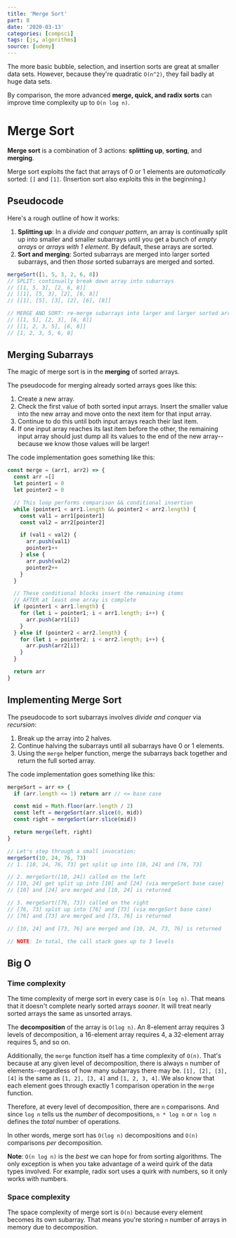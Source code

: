 ```yaml
---
title: 'Merge Sort'
part: 8
date: '2020-03-13'
categories: [compsci]
tags: [js, algorithms]
source: [udemy]
---
```


The more basic bubble, selection, and insertion sorts are great at smaller data sets. However, because they're quadratic `O(n^2)`, they fail badly at huge data sets.

By comparison, the more advanced **merge, quick, and radix sorts** can improve time complexity up to `O(n log n)`.

# Merge Sort

**Merge sort** is a combination of 3 actions: **splitting up**, **sorting**, and **merging**.

Merge sort exploits the fact that arrays of 0 or 1 elements are *automatically* sorted: `[]` and `[1]`. (Insertion sort also exploits this in the beginning.)

## Pseudocode

Here's a rough outline of how it works:

1. **Splitting up**: In a *divide and conquer pattern*, an array is continually split up into smaller and smaller subarrays until you get a bunch of *empty arrays* or *arrays with 1 element*. By default, these arrays are sorted.
2. **Sort and merging**: Sorted subarrays are merged into larger sorted subarrays, and then *those* sorted subarrays are merged and sorted.

```js
mergeSort([1, 5, 3, 2, 6, 8])
// SPLIT: continually break down array into subarrays
// [[1, 5, 3], [2, 6, 8]]
// [[1], [5, 3], [2], [6, 8]]
// [[1], [5], [3], [2], [6], [8]]

// MERGE AND SORT: re-merge subarrays into larger and larger sorted arrays
// [[1, 5], [2, 3], [6, 8]]
// [[1, 2, 3, 5], [6, 8]]
// [1, 2, 3, 5, 6, 8]
```

## Merging Subarrays

The magic of merge sort is in the **merging** of sorted arrays.

The pseudocode for merging already sorted arrays goes like this:

1. Create a new array.
2. Check the first value of both sorted input arrays. Insert the smaller value into the new array and move onto the next item for that input array.
3. Continue to do this until both input arrays reach their last item.
4. If one input array reaches its last item before the other, the remaining input array should just dump all its values to the end of the new array--because we know those values will be larger!

The code implementation goes something like this:

```js
const merge = (arr1, arr2) => {
  const arr =[]
  let pointer1 = 0
  let pointer2 = 0

  // This loop performs comparison && conditional insertion
  while (pointer1 < arr1.length && pointer2 < arr2.length) {
    const val1 = arr1[pointer1]
    const val2 = arr2[pointer2]

    if (val1 < val2) {
      arr.push(val1)
      pointer1++
    } else {
      arr.push(val2)
      pointer2++
    }
  }

  // These conditional blocks insert the remaining items
  // AFTER at least one array is complete
  if (pointer1 < arr1.length) {
    for (let i = pointer1; i < arr1.length; i++) {
      arr.push(arr1[i])
    }
  } else if (pointer2 < arr2.length) {
    for (let i = pointer2; i < arr2.length; i++) {
      arr.push(arr2[i])
    }
  }

  return arr
}
```

## Implementing Merge Sort

The pseudocode to sort subarrays involves *divide and conquer* via *recursion*:

1. Break up the array into 2 halves.
2. Continue halving the subarrays until all subarrays have 0 or 1 elements.
3. Using the `merge` helper function, merge the subarrays back together and return the full sorted array.

The code implementation goes something like this:

```js
mergeSort = arr => {
  if (arr.length <= 1) return arr // <= base case

  const mid = Math.floor(arr.length / 2)
  const left = mergeSort(arr.slice(0, mid))
  const right = mergeSort(arr.slice(mid))

  return merge(left, right)
}

// Let's step through a small invocation:
mergeSort(10, 24, 76, 73)
// 1. [10, 24, 76, 73] get split up into [10, 24] and [76, 73]

// 2. mergeSort([10, 24]) called on the left
// [10, 24] get split up into [10] and [24] (via mergeSort base case)
// [10] and [24] are merged and [10, 24] is returned

// 3. mergeSort([76, 73]) called on the right
// [76, 73] split up into [76] and [73] (via mergeSort base case)
// [76] and [73] are merged and [73, 76] is returned

// [10, 24] and [73, 76] are merged and [10, 24, 73, 76] is returned

// NOTE: In total, the call stack goes up to 3 levels
```

## Big O

### Time complexity

The time complexity of merge sort in every case is `O(n log n)`. That means that it doesn't complete nearly sorted arrays *sooner*. It will treat nearly sorted arrays the same as unsorted arrays.

The **decomposition** of the array is `O(log n)`. An 8-element array requires 3 levels of decomposition, a 16-element array requires 4, a 32-element array requires 5, and so on.

Additionally, the `merge` function itself has a time complexity of `O(n)`. That's because at any given level of decomposition, there is always `n` number of elements--regardless of how many subarrays there may be. `[1], [2], [3], [4]` is the same as `[1, 2], [3, 4]` and `[1, 2, 3, 4]`. We also know that each element goes through exactly 1 comparison operation in the `merge` function.

Therefore, at every level of decomposition, there are `n` comparisons. And since `log n` tells us the *number* of decompositions, `n * log n` or `n log n` defines the *total* number of operations.

In other words, merge sort has `O(log n)` decompositions and `O(n)` comparisons *per* decomposition.

**Note**: `O(n log n)` is the *best* we can hope for from sorting algorithms. The only exception is when you take advantage of a weird quirk of the data types involved. For example, radix sort uses a quirk with numbers, so it only works with numbers.

### Space complexity

The space complexity of merge sort is `O(n)` because every element becomes its own subarray. That means you're storing `n` number of arrays in memory due to decomposition.